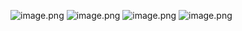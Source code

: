 ![image.png](https://yaaame-1317851743.cos.ap-beijing.myqcloud.com/undefinedPasted%20image%2020230131165047.png)
![image.png](https://yaaame-1317851743.cos.ap-beijing.myqcloud.com/undefinedPasted%20image%2020230131165229.png)
![image.png](https://yaaame-1317851743.cos.ap-beijing.myqcloud.com/undefinedPasted%20image%2020230131165832.png)
![image.png](https://yaaame-1317851743.cos.ap-beijing.myqcloud.com/undefinedPasted%20image%2020230131170128.png)

